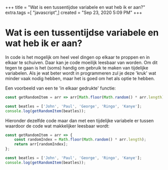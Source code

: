 +++
title = "Wat is een tussentijdse variabele en wat heb ik er aan?"
extra.tags =[ "javascript",]
created = "Sep 23, 2020 5:09 PM"
+++
# Wat is een tussentijdse variabele en wat heb ik er aan?


In code is het mogelijk om heel veel dingen op elkaar te proppen en in elkaar te schuiven. Daar kan je code moeilijk leesbaar van worden. Om dit tegen te gaan is het (soms) handig om gebruik te maken van tijdelijke variabelen. Als je wat beter wordt in programmeren zul je deze 'kruk' wat minder vaak nodig hebben, maar het is goed om het als optie te hebben.

Een voorbeeld van een te 'in elkaar gedrukte' functie:

```js
const getRandomItem = arr => arr[Math.floor(Math.random() * arr.length)];

const beatles = ['John', 'Paul', 'George', 'Ringo', 'Kanye'];
console.log(getRandomItem(beatles));
```

Hieronder dezelfde code maar dan met een tijdelijke variabele er tussen waardoor de code wat makkelijker leesbaar wordt:

```js
const getRandomItem = arr => {
    const randomIndex = Math.floor(Math.random() * arr.length);
    return arr[randomIndex];
};

const beatles = ['John', 'Paul', 'George', 'Ringo', 'Kanye'];
console.log(getRandomItem(beatles));
```